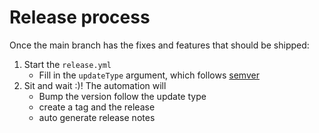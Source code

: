 # Release process

Once the main branch has the fixes and features that should be shipped:
1. Start the `release.yml`
   - Fill in the `updateType` argument, which follows [semver](https://semver.org/)
2. Sit and wait :)! The automation will
   - Bump the version follow the update type
   - create a tag and the release
   - auto generate release notes
